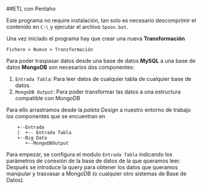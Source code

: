 ##ETL con Pentaho

Este programa no require instalación, tan solo es necesario descomprimir el contenido en `C:\` 
y ejecutar el archivo `Spoon.bat`.

Una vez iniciado el programa hay que crear una nueva **Transformación**

	Fichero > Nuevo > Transformación

Para poder traspasar datos desde una base de datos **MySQL** a una base de datos **MongoDB** son necesarios dos componentes:

1. `Entrada Tabla`: Para leer datos de cualquier tabla de cualquier base de datos.
2. `MongoDB Output`: Para poder transformar las datos a una estructura compatible con MongoDB

Para ello arrastramos desde la *paleta Design* a nuestro entorno de trabajo los componentes que se encuentran en

```
	+--Entrada
	|  +-- Entrada Tabla
	+--Big Data
	   +--MongoDBOutput
```

Para empezar, se configura el modulo `Entrada Tabla` indicando los parámetros de conexión de la base de datos de la que queramos leer.
Después se introduce la query para obtener los datos que queramos manipular y trasvasar a MongoDB (o cualquier otro sistemas de Base de Datos).





